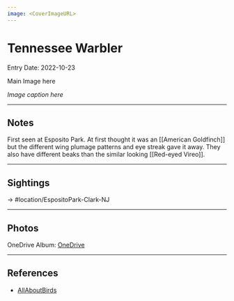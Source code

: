 ```yaml
---
image: <CoverImageURL>
---
```


# Tennessee Warbler
Entry Date: 2022-10-23

Main Image here

*Image caption here*

---------------------------------------------------------------
## Notes

First seen at Esposito Park. At first thought it was an [[American Goldfinch]] but the different wing plumage patterns and eye streak gave it away. They also have different beaks than the similar looking [[Red-eyed Vireo]]. 

---------------------------------------------------------------
## Sightings

-> #location/EspositoPark-Clark-NJ 


---------------------------------------------------------------
## Photos
OneDrive Album: [OneDrive](https://1drv.ms/u/s!AvaIuMdCo_w-hL4aUnz8tv4Nvlfvyg?e=qeEhFM)

---------------------------------------------------------------
## References
- [AllAboutBirds](https://www.allaboutbirds.org/guide/Tennessee_Warbler/overview)